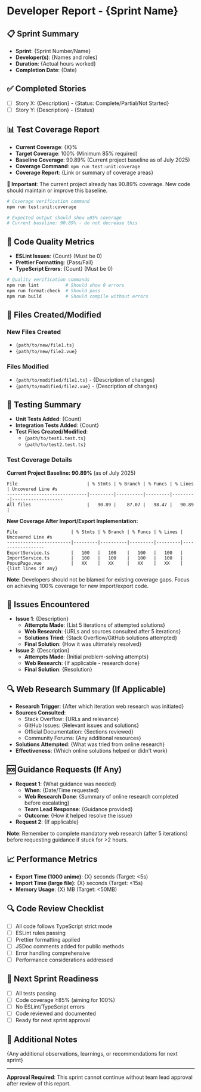 # Developer Report - {Sprint Name}

## 📋 Sprint Summary

- **Sprint**: {Sprint Number/Name}
- **Developer(s)**: {Names and roles}
- **Duration**: {Actual hours worked}
- **Completion Date**: {Date}

## ✅ Completed Stories

- [ ] Story X: {Description} - {Status: Complete/Partial/Not Started}
- [ ] Story Y: {Description} - {Status}

## 📊 Test Coverage Report

- **Current Coverage**: {X}%
- **Target Coverage**: 100% (Minimum 85% required)
- **Baseline Coverage**: 90.89% (Current project baseline as of July 2025)
- **Coverage Command**: `npm run test:unit:coverage`
- **Coverage Report**: {Link or summary of coverage areas}

**📌 Important**: The current project already has 90.89% coverage. New code should maintain or improve this baseline.

```bash
# Coverage verification command
npm run test:unit:coverage

# Expected output should show ≥85% coverage
# Current baseline: 90.89% - do not decrease this
```

## 🚀 Code Quality Metrics

- **ESLint Issues**: {Count} (Must be 0)
- **Prettier Formatting**: {Pass/Fail}
- **TypeScript Errors**: {Count} (Must be 0)

```bash
# Quality verification commands
npm run lint          # Should show 0 errors
npm run format:check  # Should pass
npm run build         # Should compile without errors
```

## 📁 Files Created/Modified

### New Files Created

- `{path/to/new/file1.ts}`
- `{path/to/new/file2.vue}`

### Files Modified

- `{path/to/modified/file1.ts}` - {Description of changes}
- `{path/to/modified/file2.vue}` - {Description of changes}

## 🧪 Testing Summary

- **Unit Tests Added**: {Count}
- **Integration Tests Added**: {Count}
- **Test Files Created/Modified**:
    - `{path/to/test1.test.ts}`
    - `{path/to/test2.test.ts}`

### Test Coverage Details

**Current Project Baseline: 90.89%** (as of July 2025)

```
File                          | % Stmts | % Branch | % Funcs | % Lines | Uncovered Line #s
------------------------------|---------|----------|---------|---------|-------------------
All files                     |   90.89 |    87.07 |   98.47 |   90.89 |
```

**New Coverage After Import/Export Implementation:**

```
File                    | % Stmts | % Branch | % Funcs | % Lines | Uncovered Line #s
------------------------|---------|----------|---------|---------|------------------
ExportService.ts        |   100   |   100    |   100   |   100   |
ImportService.ts        |   100   |   100    |   100   |   100   |
PopupPage.vue           |   XX    |   XX     |   XX    |   XX    | {list lines if any}
```

**Note**: Developers should not be blamed for existing coverage gaps. Focus on achieving 100% coverage for new import/export code.

## 🐛 Issues Encountered

- **Issue 1**: {Description}
    - **Attempts Made**: {List 5 iterations of attempted solutions}
    - **Web Research**: {URLs and sources consulted after 5 iterations}
    - **Solutions Tried**: {Stack Overflow/GitHub solutions attempted}
    - **Final Solution**: {How it was ultimately resolved}
- **Issue 2**: {Description}
    - **Attempts Made**: {Initial problem-solving attempts}
    - **Web Research**: {If applicable - research done}
    - **Final Solution**: {Resolution}

## 🔍 Web Research Summary (If Applicable)

- **Research Trigger**: {After which iteration web research was initiated}
- **Sources Consulted**:
    - Stack Overflow: {URLs and relevance}
    - GitHub Issues: {Relevant issues and solutions}
    - Official Documentation: {Sections reviewed}
    - Community Forums: {Any additional resources}
- **Solutions Attempted**: {What was tried from online research}
- **Effectiveness**: {Which online solutions helped or didn't work}

## 🆘 Guidance Requests (If Any)

- **Request 1**: {What guidance was needed}
    - **When**: {Date/Time requested}
    - **Web Research Done**: {Summary of online research completed before escalating}
    - **Team Lead Response**: {Guidance provided}
    - **Outcome**: {How it helped resolve the issue}
- **Request 2**: {If applicable}

**Note**: Remember to complete mandatory web research (after 5 iterations) before requesting guidance if stuck for >2 hours.

## 📈 Performance Metrics

- **Export Time (1000 anime)**: {X} seconds (Target: <5s)
- **Import Time (large file)**: {X} seconds (Target: <15s)
- **Memory Usage**: {X} MB (Target: <50MB)

## 🔍 Code Review Checklist

- [ ] All code follows TypeScript strict mode
- [ ] ESLint rules passing
- [ ] Prettier formatting applied
- [ ] JSDoc comments added for public methods
- [ ] Error handling comprehensive
- [ ] Performance considerations addressed

## 🔄 Next Sprint Readiness

- [ ] All tests passing
- [ ] Code coverage ≥85% (aiming for 100%)
- [ ] No ESLint/TypeScript errors
- [ ] Code reviewed and documented
- [ ] Ready for next sprint approval

## 📝 Additional Notes

{Any additional observations, learnings, or recommendations for next sprint}

---

**Approval Required**: This sprint cannot continue without team lead approval after review of this report.
